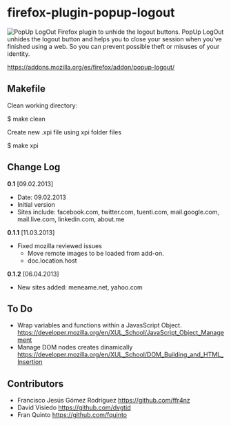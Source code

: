 # firefox-plugin-popup-logout #

![PopUp LogOut](https://addons.cdn.mozilla.net/img/uploads/addon_icons/420/420846-64.png "Logo PopUp LogOut")
Firefox plugin to unhide the logout buttons.
PopUp LogOut unhides the logout button and helps you to close your session when you've finished using a web. So you can prevent possible theft or misuses of your identity.

<https://addons.mozilla.org/es/firefox/addon/popup-logout/>

## Makefile ##

Clean working directory:

$ make clean

Create new .xpi file using xpi folder files

$    make xpi

## Change Log ##

**0.1** [09.02.2013]

*   Date: 09.02.2013
*   Initial version
*   Sites include: facebook.com, twitter.com, tuenti.com, mail.google.com, mail.live.com, linkedin.com, about.me

**0.1.1** [11.03.2013]

*   Fixed mozilla reviewed issues
    - Move remote images to be loaded from add-on.
    - doc.location.host

**0.1.2** [06.04.2013]

*   New sites added: meneame.net, yahoo.com

## To Do ##
*   Wrap variables and functions within a JavasScript Object. <https://developer.mozilla.org/en/XUL_School/JavaScript_Object_Management>
*   Manage DOM nodes creates dinamically <https://developer.mozilla.org/en/XUL_School/DOM_Building_and_HTML_Insertion>

## Contributors ##
*    Francisco Jesús Gómez Rodríguez <https://github.com/ffr4nz>
*    David Visiedo <https://github.com/dvgtid>
*    Fran Quinto <https://github.com/fquinto>

